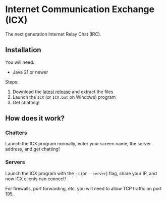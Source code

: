 # Internet Communication Exchange (ICX)

The next generation Internet Relay Chat (IRC).

## Installation

You will need:
- Java 21 or newer

Steps:
1. Download the [latest release](https://github.com/logandhillon/ICX/releases) and extract the files
2. Launch the `ICX` (or `ICX.bat` on Windows) program 
3. Get chatting!

## How does it work?

### Chatters

Launch the ICX program normally, enter your screen name, the server address, and get chatting!

### Servers

Launch the ICX program with the `-s` (or `--server`) flag, share your IP, and now ICX clients can connect!

For firewalls, port forwarding, etc. you will need to allow TCP traffic on port 195.
